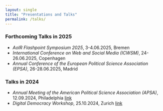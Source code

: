 ```yaml
---
layout: single
title: "Presentations and Talks"
permalink: /talks/
---
```



### Forthcoming Talks in 2025
- *AoIR Flashpoint Symposium 2025*, 3-4.06.2025, Bremen
- *International Conference on Web and Social Media (ICWSM)*, 24-26.06.2025, Copenhagen
- *Annual Conference of the European Political Science Association (EPSA)*, 26-28.06.2025, Madrid


### Talks in 2024
- *Annual Meeting of the American Political Science Association (APSA)*, 12.09.2024, Philadelphia [link](https://bsky.app/profile/mianahrgang.bsky.social/post/3l3gabfg7zx2l)
- *Digital Democracy Workshop*, 25.10.2024, Zurich [link](https://democracy.dsi.uzh.ch/app/uploads/2024/08/Digital-Democracy-Workshop_Program_2024.pdf)